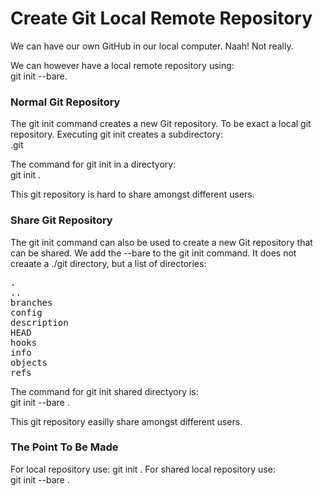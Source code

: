 # Create Git Local Remote Repository

We can have our own GitHub in our local computer. 
Naah! Not really. 

We can however have a local remote repository using:<br/> 
git init --bare.

### Normal Git Repository
The git init command creates a new Git repository. To be exact a 
local git repository. Executing git init creates a subdirectory:<br/>
.git 

The command for git init in a directyory:<br/>
git init .

This git repository is hard to share amongst different users.



### Share Git Repository
The git init command can also be used to create a new Git repository
that can be shared. We add the --bare to the git init command. It
does not creaate a ./git directory, but a list of directories:
<pre>
.
..
branches
config
description
HEAD
hooks
info
objects
refs
</pre>

The command for git init shared directyory is:<br/>
git init --bare .


This git repository easilly share amongst different users.



### The Point To Be Made
For local repository use: git init .
For shared local repository use:<br/> git init --bare .



